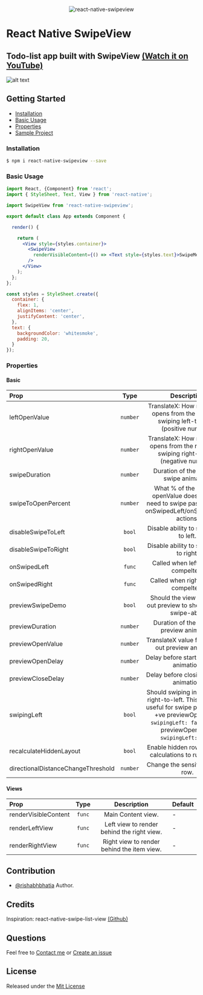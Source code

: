 <p align="center">
  <img alt="react-native-swipeview" src="http://res.cloudinary.com/rishabhbhatia/image/upload/c_scale,w_200/v1504552231/swipeview/react-native-swipeview.png">
</p>

# React Native SwipeView

## Todo-list app built with SwipeView [(Watch it on YouTube)](https://youtu.be/Dql1nQ73CY4)

![alt text](http://res.cloudinary.com/rishabhbhatia/image/upload/c_scale,w_200/v1504552990/swipeview/todo-app-v1.0.gif)


## Getting Started

- [Installation](#installation)
- [Basic Usage](#basic-usage)
- [Properties](#properties)
- [Sample Project](https://github.com/rishabhbhatia/react-native-todo)

### Installation
```bash
$ npm i react-native-swipeview --save
```

### Basic Usage
```jsx
import React, {Component} from 'react';
import { StyleSheet, Text, View } from 'react-native';

import SwipeView from 'react-native-swipeview';

export default class App extends Component {

  render() {

    return (
      <View style={styles.container}>
        <SwipeView
          renderVisibleContent={() => <Text style={styles.text}>SwipeMe</Text>}
        />
      </View>
    );
  };
};

const styles = StyleSheet.create({
  container: {
    flex: 1,
    alignItems: 'center',
    justifyContent: 'center',
  },
  text: {
    backgroundColor: 'whitesmoke',
    padding: 20,
  }
});

```

### Properties

#### Basic

| Prop  | Type | Description | Default|
| :------------ |:---------------:| :---------------:| :-----|
| leftOpenValue | `number` | TranslateX: How much view opens from the left when swiping left-to-right (positive number). | 0 |
| rightOpenValue | `number` | TranslateX: How much view opens from the right when swiping right-to-left (negative number). | 0 |
| swipeDuration | `number` | Duration of the slide out swipe animation. | 250 |
| swipeToOpenPercent | `number` | What % of the left/right openValue does the user need to swipe past to trigger onSwipedLeft/onSwipedRight actions. | 35 |
| disableSwipeToLeft | `bool` | Disable ability to swipe view to left. | false |
| disableSwipeToRight | `bool` | Disable ability to swipe view to right. | false |
| onSwipedLeft | `func` | Called when left swipe is compelted. | - |
| onSwipedRight | `func` | Called when right swipe is compelted. | - |
| previewSwipeDemo | `bool` | Should the view do a slide out preview to show that it is swipe-able. | false |
| previewDuration | `number` | Duration of the slide out preview animation. | 300 |
| previewOpenValue | `number` | TranslateX value for the slide out preview animation. | -60 |
| previewOpenDelay | `number` | Delay before starting preview animation. | 350 |
| previewCloseDelay | `number` | Delay before closing preview animation. | 300 |
| swipingLeft | `bool` | Should swiping initialize with right-to-left. This should be useful for swipe previews ex: +ve previewOpenValue `swipingLeft: false` & -ve previewOpenValue `swipingLeft: true`. | true |
| recalculateHiddenLayout | `bool` | Enable hidden row onLayout calculations to run always. | false |
| directionalDistanceChangeThreshold | `number` | Change the sensitivity of the row. | 2 |

#### Views
| Prop  | Type | Description | Default|
| :------------ |:---------------:| :---------------:| :-----|
| renderVisibleContent | `func` | Main Content view. | - |
| renderLeftView | `func` | Left view to render behind the right view. | - |
| renderRightView | `func` | Right view to render behind the item view. | - |

## Contribution

- [@rishabhbhatia](mailto:rishabh.bhatia08@gmail.com) Author.

## Credits

Inspiration: react-native-swipe-list-view [(Github)](https://github.com/jemise111/react-native-swipe-list-view)

## Questions

Feel free to [Contact me](mailto:rishabh.bhatia08@gmail.com) or [Create an issue](https://github.com/rishabhbhatia/react-native-swipeview/issues/new)

## License

Released under the [Mit License](https://opensource.org/licenses/MIT)
